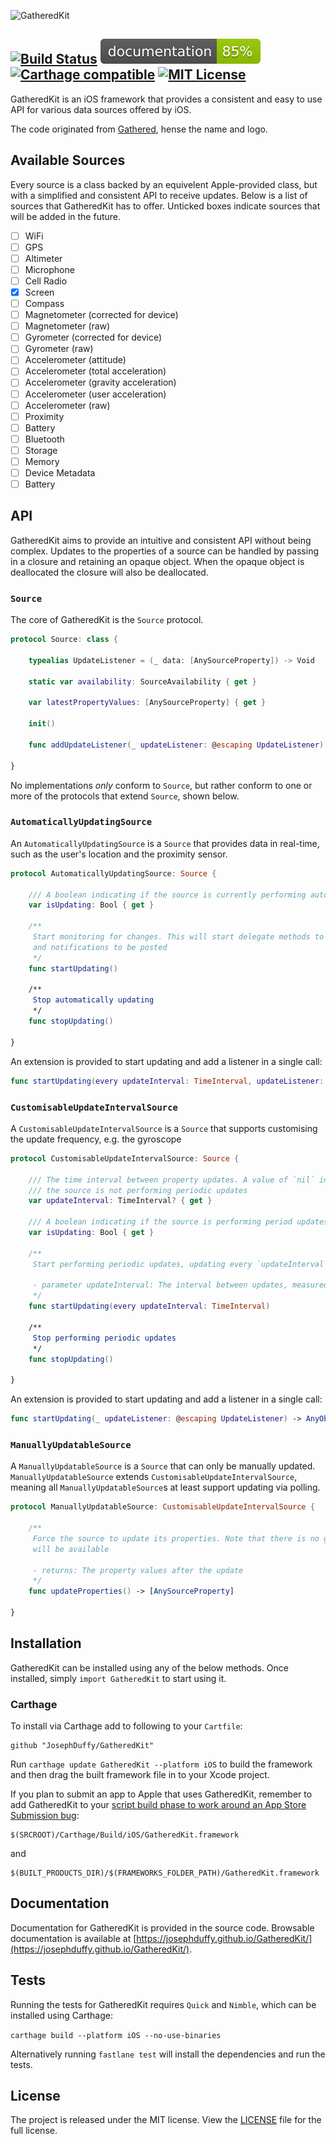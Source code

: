 ![GatheredKit](https://josephduffy.github.io/GatheredKit/img/banner.png)

[![Build Status](https://api.travis-ci.org/JosephDuffy/GatheredKit.svg)](https://travis-ci.org/JosephDuffy/GatheredKit) [![Documentation](./docs/badge.svg)](https://josephduffy.github.io/GatheredKit/) [![Carthage compatible](https://img.shields.io/badge/Carthage-compatible-4BC51D.svg?style=flat)](https://github.com/Carthage/Carthage) [![MIT License](https://img.shields.io/badge/License-MIT-4BC51D.svg?style=flat)](./LICENSE)
--

GatheredKit is an iOS framework that provides a consistent and easy to use API for various data sources offered by iOS.

The code originated from [Gathered](https://geo.itunes.apple.com/app/gathered/id929726748?mt=8), hense the name and logo.

## Available Sources

Every source is a class backed by an equivelent Apple-provided class, but with a simplified and consistent API to receive updates. Below is a list of sources that GatheredKit has to offer. Unticked boxes indicate sources that will be added in the future.

 - [ ] WiFi
 - [ ] GPS
 - [ ] Altimeter
 - [ ] Microphone
 - [ ] Cell Radio
 - [X] Screen
 - [ ] Compass
 - [ ] Magnetometer (corrected for device)
 - [ ] Magnetometer (raw)
 - [ ] Gyrometer (corrected for device)
 - [ ] Gyrometer (raw)
 - [ ] Accelerometer (attitude)
 - [ ] Accelerometer (total acceleration)
 - [ ] Accelerometer (gravity acceleration)
 - [ ] Accelerometer (user acceleration)
 - [ ] Accelerometer (raw)
 - [ ] Proximity
 - [ ] Battery
 - [ ] Bluetooth
 - [ ] Storage
 - [ ] Memory
 - [ ] Device Metadata
 - [ ] Battery

## API

GatheredKit aims to provide an intuitive and consistent API without being complex. Updates to the properties of a source can be handled by passing in a closure and retaining an opaque object. When the opaque object is deallocated the closure will also be deallocated.

### `Source`

The core of GatheredKit is the `Source` protocol.

```swift
protocol Source: class {

    typealias UpdateListener = (_ data: [AnySourceProperty]) -> Void

    static var availability: SourceAvailability { get }

    var latestPropertyValues: [AnySourceProperty] { get }

    init()

    func addUpdateListener(_ updateListener: @escaping UpdateListener) -> AnyObject

}
```

No implementations _only_ conform to `Source`, but rather conform to one or more of the protocols that extend `Source`, shown below.

### `AutomaticallyUpdatingSource`

An `AutomaticallyUpdatingSource` is a `Source` that provides data in real-time, such as the user's location and the proximity sensor.

```swift
protocol AutomaticallyUpdatingSource: Source {

    /// A boolean indicating if the source is currently performing automatic updates
    var isUpdating: Bool { get }

    /**
     Start monitoring for changes. This will start delegate methods to be called
     and notifications to be posted
     */
    func startUpdating()

    /**
     Stop automatically updating
     */
    func stopUpdating()

}
```

An extension is provided to start updating and add a listener in a single call:

```swift
func startUpdating(every updateInterval: TimeInterval, updateListener: @escaping UpdateListener) -> AnyObject
```

### `CustomisableUpdateIntervalSource`

A `CustomisableUpdateIntervalSource` is a `Source` that supports customising the update frequency, e.g. the gyroscope

```swift
protocol CustomisableUpdateIntervalSource: Source {

    /// The time interval between property updates. A value of `nil` indicates that
    /// the source is not performing periodic updates
    var updateInterval: TimeInterval? { get }

    /// A boolean indicating if the source is performing period updates every `updateInterval`
    var isUpdating: Bool { get }

    /**
     Start performing periodic updates, updating every `updateInterval` seconds

     - parameter updateInterval: The interval between updates, measured in seconds
     */
    func startUpdating(every updateInterval: TimeInterval)

    /**
     Stop performing periodic updates
     */
    func stopUpdating()

}
```

An extension is provided to start updating and add a listener in a single call:

```swift
func startUpdating(_ updateListener: @escaping UpdateListener) -> AnyObject
```

### `ManuallyUpdatableSource`

A `ManuallyUpdatableSource` is a `Source` that can only be manually updated. `ManuallyUpdatableSource` extends `CustomisableUpdateIntervalSource`, meaning all `ManuallyUpdatableSource`s at least support updating via polling.

```swift
protocol ManuallyUpdatableSource: CustomisableUpdateIntervalSource {

    /**
     Force the source to update its properties. Note that there is no guarantee that new data
     will be available

     - returns: The property values after the update
     */
    func updateProperties() -> [AnySourceProperty]

}
```

## Installation

GatheredKit can be installed using any of the below methods. Once installed, simply `import GatheredKit` to start using it.

### Carthage

To install via Carthage add to following to your `Cartfile`:

```
github "JosephDuffy/GatheredKit"
```

Run `carthage update GatheredKit --platform iOS` to build the framework and then drag the built framework file in to your Xcode project.

If you plan to submit an app to Apple that uses GatheredKit, remember to add GatheredKit to your [script build phase to work around an App Store Submission bug](https://github.com/Carthage/Carthage#if-youre-building-for-ios-tvos-or-watchos):

```
$(SRCROOT)/Carthage/Build/iOS/GatheredKit.framework
```

and

```
$(BUILT_PRODUCTS_DIR)/$(FRAMEWORKS_FOLDER_PATH)/GatheredKit.framework
```

## Documentation

Documentation for GatheredKit is provided in the source code. Browsable documentation is available at [https://josephduffy.github.io/GatheredKit/](https://josephduffy.github.io/GatheredKit/).

## Tests

Running the tests for GatheredKit requires `Quick` and `Nimble`, which can be installed using Carthage:

`carthage build --platform iOS --no-use-binaries`

Alternatively running `fastlane test` will install the dependencies and run the tests.

## License

The project is released under the MIT license. View the [LICENSE](./LICENSE) file for the full license.
